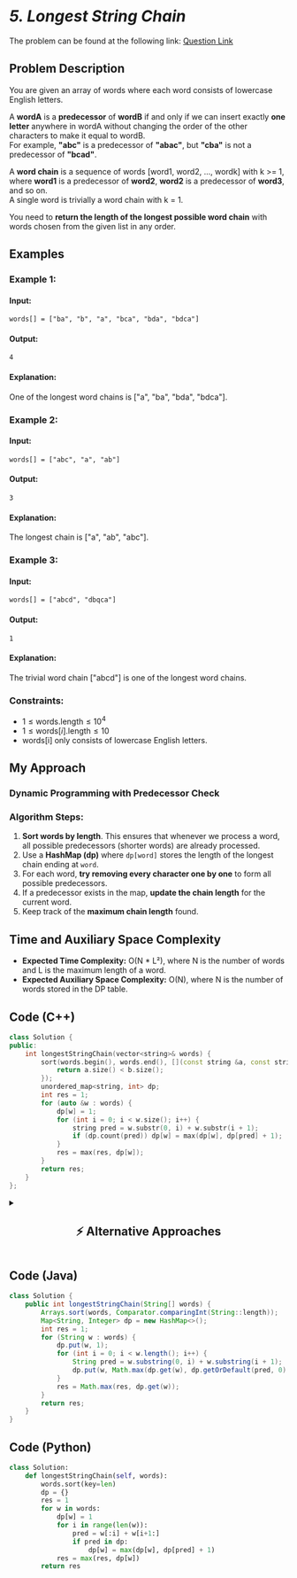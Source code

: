 # *5. Longest String Chain*  

The problem can be found at the following link: [Question Link](https://www.geeksforgeeks.org/problems/longest-string-chain/1)  


## **Problem Description**  

You are given an array of words where each word consists of lowercase English letters.

A **wordA** is a **predecessor** of **wordB** if and only if we can insert exactly **one letter** anywhere in wordA without changing the order of the other characters to make it equal to wordB.  
For example, **"abc"** is a predecessor of **"abac"**, but **"cba"** is not a predecessor of **"bcad"**.

A **word chain** is a sequence of words [word1, word2, ..., wordk] with k >= 1, where **word1** is a predecessor of **word2**, **word2** is a predecessor of **word3**, and so on.  
A single word is trivially a word chain with k = 1.

You need to **return the length of the longest possible word chain** with words chosen from the given list in any order.


## **Examples**

### **Example 1:**  

#### **Input:**  
```
words[] = ["ba", "b", "a", "bca", "bda", "bdca"]
```

#### **Output:**  
```
4
```

#### **Explanation:**  
One of the longest word chains is ["a", "ba", "bda", "bdca"].  


### **Example 2:**  

#### **Input:**  
```
words[] = ["abc", "a", "ab"]
```

#### **Output:**  
```
3
```

#### **Explanation:**  
The longest chain is ["a", "ab", "abc"].  


### **Example 3:**  

#### **Input:**  
```
words[] = ["abcd", "dbqca"]
```

#### **Output:**  
```
1
```

#### **Explanation:**  
The trivial word chain ["abcd"] is one of the longest word chains.  


### **Constraints:**  

- $1 \leq \text{words.length} \leq 10^4$  
- $1 \leq \text{words}[i].\text{length} \leq 10$  
- words[i] only consists of lowercase English letters.  


## **My Approach**  

### **Dynamic Programming with Predecessor Check**

### **Algorithm Steps:**  
1. **Sort words by length**. This ensures that whenever we process a word, all possible predecessors (shorter words) are already processed.
2. Use a **HashMap (dp)** where `dp[word]` stores the length of the longest chain ending at `word`.
3. For each word, **try removing every character one by one** to form all possible predecessors.
4. If a predecessor exists in the map, **update the chain length** for the current word.
5. Keep track of the **maximum chain length** found.


## **Time and Auxiliary Space Complexity**  

- **Expected Time Complexity:** O(N * L²), where N is the number of words and L is the maximum length of a word.
- **Expected Auxiliary Space Complexity:** O(N), where N is the number of words stored in the DP table.


## **Code (C++)**

```cpp
class Solution {
public:
    int longestStringChain(vector<string>& words) {
        sort(words.begin(), words.end(), [](const string &a, const string &b) {
            return a.size() < b.size();
        });
        unordered_map<string, int> dp;
        int res = 1;
        for (auto &w : words) {
            dp[w] = 1;
            for (int i = 0; i < w.size(); i++) {
                string pred = w.substr(0, i) + w.substr(i + 1);
                if (dp.count(pred)) dp[w] = max(dp[w], dp[pred] + 1);
            }
            res = max(res, dp[w]);
        }
        return res;
    }
};
```

<details>
<summary><h2 align="center">⚡ Alternative Approaches</h2></summary>

## **2️⃣ Dynamic Programming (State Compression)**

### **Algorithm Steps:**  
- Use a hashmap `dp` where `dp[word]` stores the length of the longest chain ending at `word`.
- Sort words by length.
- For each word, try removing every character one by one to check all possible predecessors.
- If a predecessor exists, update `dp[word]` as `dp[pred] + 1`.

```cpp
class Solution {
public:
    int longestStringChain(vector<string>& words) {
        unordered_map<string, int> dp;
        int res = 1;
        for (auto &w : words) dp[w] = 1;
        sort(words.begin(), words.end(), [](string &a, string &b) { return a.size() < b.size(); });
        for (auto &w : words) 
            for (int i = 0; i < w.size(); i++) 
                res = max(res, dp[w] = max(dp[w], dp[w.substr(0, i) + w.substr(i + 1)] + 1));
        return res;
    }
};
```

## 📊 **Comparison of Approaches**

| **Approach**                       | ⏱️ **Time Complexity** | 🗂️ **Space Complexity** | ✅ **Pros**                            | ⚠️ **Cons**                            |
|------------------------------------|-----------------|------------------|------------------------------------|-----|
| **Sorting + HashMap**                  | **🟡 O(N * L²)**      | **🟡 O(N)**              | Simple & Fast                      | Needs sorting |
| **State Compression**                  | **🟡 O(N * L²)**      | **🟡 O(N)**            | Slightly more compact              | Slightly harder to read |

## 🔔 **Best Choice**  
- ✅ Use **Standard DP with HashMap** for readability and clarity.
- ✅ Use **State Compression version** for cleaner, more concise code if you're comfortable with the logic.

</details>


## **Code (Java)**

```java
class Solution {
    public int longestStringChain(String[] words) {
        Arrays.sort(words, Comparator.comparingInt(String::length));
        Map<String, Integer> dp = new HashMap<>();
        int res = 1;
        for (String w : words) {
            dp.put(w, 1);
            for (int i = 0; i < w.length(); i++) {
                String pred = w.substring(0, i) + w.substring(i + 1);
                dp.put(w, Math.max(dp.get(w), dp.getOrDefault(pred, 0) + 1));
            }
            res = Math.max(res, dp.get(w));
        }
        return res;
    }
}
```


## **Code (Python)**

```python
class Solution:
    def longestStringChain(self, words):
        words.sort(key=len)
        dp = {}
        res = 1
        for w in words:
            dp[w] = 1
            for i in range(len(w)):
                pred = w[:i] + w[i+1:]
                if pred in dp:
                    dp[w] = max(dp[w], dp[pred] + 1)
            res = max(res, dp[w])
        return res
```


